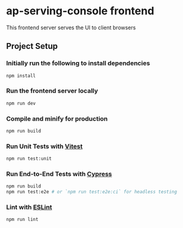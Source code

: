 # ap-serving-console frontend

This frontend server serves the UI to client browsers

## Project Setup

### Initially run the following to install dependencies
```sh
npm install
```

### Run the frontend server locally
```sh
npm run dev
```

### Compile and minify for production

```sh
npm run build
```

### Run Unit Tests with [Vitest](https://vitest.dev/)

```sh
npm run test:unit
```

### Run End-to-End Tests with [Cypress](https://www.cypress.io/)

```sh
npm run build
npm run test:e2e # or `npm run test:e2e:ci` for headless testing
```

### Lint with [ESLint](https://eslint.org/)

```sh
npm run lint
```
